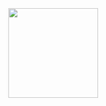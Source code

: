 <div>
<img height="180cm" src="https://github-readme-stats.vercel.app/api?username=FranciscoAlexandreFernandesBatalha)"/>
</div>
